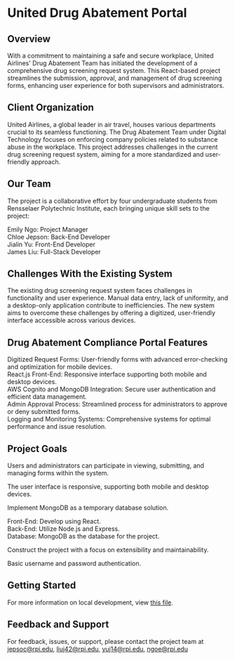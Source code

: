 
# United Drug Abatement Portal
## Overview
With a commitment to maintaining a safe and secure workplace, United Airlines' Drug Abatement Team has initiated the development of a comprehensive drug screening request system. This React-based project streamlines the submission, approval, and management of drug screening forms, enhancing user experience for both supervisors and administrators.


## Client Organization 
United Airlines, a global leader in air travel, houses various departments crucial to its seamless functioning. The Drug Abatement Team under Digital Technology focuses on enforcing company policies related to substance abuse in the workplace. This project addresses challenges in the current drug screening request system, aiming for a more standardized and user-friendly approach.


## Our Team
The project is a collaborative effort by four undergraduate students from Rensselaer Polytechnic Institute, each bringing unique skill sets to the project:<br />

Emily Ngo: Project Manager<br />
Chloe Jepson: Back-End Developer<br />
Jialin Yu: Front-End Developer<br />
James Liu: Full-Stack Developer<br />


## Challenges With the Existing System
The existing drug screening request system faces challenges in functionality and user experience. Manual data entry, lack of uniformity, and a desktop-only application contribute to inefficiencies. The new system aims to overcome these challenges by offering a digitized, user-friendly interface accessible across various devices. 


## Drug Abatement Compliance Portal Features
Digitized Request Forms: User-friendly forms with advanced error-checking and optimization for mobile devices.<br />
React.js Front-End: Responsive interface supporting both mobile and desktop devices.<br />
AWS Cognito and MongoDB Integration: Secure user authentication and efficient data management.<br />
Admin Approval Process: Streamlined process for administrators to approve or deny submitted forms.<br />
Logging and Monitoring Systems: Comprehensive systems for optimal performance and issue resolution.<br />


## Project Goals
Users and administrators can participate in viewing, submitting, and managing forms within the system.<br />

The user interface is responsive, supporting both mobile and desktop devices.<br />

Implement MongoDB as a temporary database solution.<br />

Front-End: Develop using React.<br />
Back-End: Utilize Node.js and Express.<br />
Database: MongoDB as the database for the project.<br />

Construct the project with a focus on extensibility and maintainability.<br />

Basic username and password authentication.<br />


## Getting Started
For more information on local development, view [this file](Docs/development.md).


## Feedback and Support
For feedback, issues, or support, please contact the project team at jepsoc@rpi.edu, liuj42@rpi.edu, yuj14@rpi.edu, ngoe@rpi.edu


